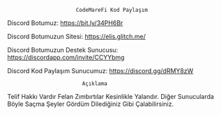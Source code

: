                           CodeMareFi Kod Paylaşım
 Discord Botumuz: <https://bit.ly/34PH6Br>
 
 Discord Botumuzun Sitesi: <https://elis.glitch.me/>
 
 Discord Botumuzun Destek Sunucusu: <https://discordapp.com/invite/CCYYbmg>
 
 Discord Kod Paylaşım Sunucumuz: <https://discord.gg/dRMY8zW>
 

                            Açıklama

  Telif Hakkı Vardır Felan Zımbırtılar Kesinlikle Yalandır. Diğer Sunucularda Böyle Saçma Şeyler Gördüm Dilediğiniz Gibi Çalabilirsiniz.
